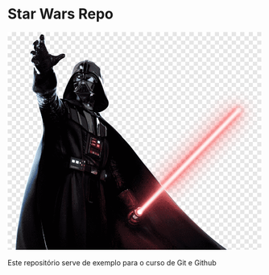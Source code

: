 # Star Wars Repo

![Lord Vader](./vader.png)

Este repositório serve de exemplo para o curso de Git e Github